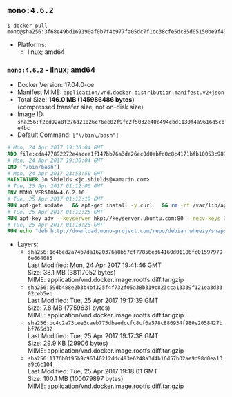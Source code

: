 ## `mono:4.6.2`

```console
$ docker pull mono@sha256:3f68e49bd169190af0b7f4b977fa05dc7f1cc38cfe5dc85d05150be9f4342eb1
```

-	Platforms:
	-	linux; amd64

### `mono:4.6.2` - linux; amd64

-	Docker Version: 17.04.0-ce
-	Manifest MIME: `application/vnd.docker.distribution.manifest.v2+json`
-	Total Size: **146.0 MB (145986486 bytes)**  
	(compressed transfer size, not on-disk size)
-	Image ID: `sha256:f2cd92a8f276d21026c76ee02f9fc2f5032e40c494cbd1130f4a9616d5cbe4bc`
-	Default Command: `["\/bin\/bash"]`

```dockerfile
# Mon, 24 Apr 2017 19:30:04 GMT
ADD file:cda477892272e4acea1f147bb76a3de26ec0d0abfd0c8c4171bfb10053c98985 in / 
# Mon, 24 Apr 2017 19:30:04 GMT
CMD ["/bin/bash"]
# Mon, 24 Apr 2017 23:53:50 GMT
MAINTAINER Jo Shields <jo.shields@xamarin.com>
# Tue, 25 Apr 2017 01:12:06 GMT
ENV MONO_VERSION=4.6.2.16
# Tue, 25 Apr 2017 01:12:19 GMT
RUN apt-get update   && apt-get install -y curl   && rm -rf /var/lib/apt/lists/*
# Tue, 25 Apr 2017 01:12:25 GMT
RUN apt-key adv --keyserver hkp://keyserver.ubuntu.com:80 --recv-keys 3FA7E0328081BFF6A14DA29AA6A19B38D3D831EF
# Tue, 25 Apr 2017 01:13:28 GMT
RUN echo "deb http://download.mono-project.com/repo/debian wheezy/snapshots/$MONO_VERSION main" > /etc/apt/sources.list.d/mono-xamarin.list   && apt-get update   && apt-get install -y binutils mono-devel ca-certificates-mono fsharp mono-vbnc nuget referenceassemblies-pcl   && rm -rf /var/lib/apt/lists/* /tmp/*
```

-	Layers:
	-	`sha256:1d46ed2a74b7da1620376a8b57cf77856ed64160d01186fc015979796e664085`  
		Last Modified: Mon, 24 Apr 2017 19:41:46 GMT  
		Size: 38.1 MB (38117052 bytes)  
		MIME: application/vnd.docker.image.rootfs.diff.tar.gzip
	-	`sha256:59db488e2b3b4bf325f4f732f05a38b319c823cca13339f121ea3d3302ceb5eb`  
		Last Modified: Tue, 25 Apr 2017 19:17:39 GMT  
		Size: 7.8 MB (7759631 bytes)  
		MIME: application/vnd.docker.image.rootfs.diff.tar.gzip
	-	`sha256:bc4c2a73cee3caeb775dbeedccfc8cf6a578c886934f980e2058427bbf765d32`  
		Last Modified: Tue, 25 Apr 2017 19:17:38 GMT  
		Size: 29.9 KB (29906 bytes)  
		MIME: application/vnd.docker.image.rootfs.diff.tar.gzip
	-	`sha256:1176b0f95b9c96140212ddc493e6248a3d4b16d57b32ae9d98d0ea13a9c6c104`  
		Last Modified: Tue, 25 Apr 2017 19:18:01 GMT  
		Size: 100.1 MB (100079897 bytes)  
		MIME: application/vnd.docker.image.rootfs.diff.tar.gzip
